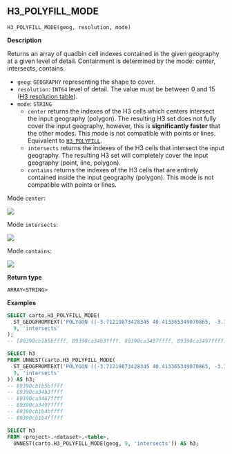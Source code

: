 ## H3_POLYFILL_MODE

```sql:signature
H3_POLYFILL_MODE(geog, resolution, mode)
```

**Description**

Returns an array of quadbin cell indexes contained in the given geography at a given level of detail. Containment is determined by the mode: center, intersects, contains.

* `geog`: `GEOGRAPHY` representing the shape to cover.
* `resolution`: `INT64` level of detail. The value must be between 0 and 15 ([H3 resolution table](https://h3geo.org/docs/core-library/restable)).
* `mode`: `STRING`
  * `center` returns the indexes of the H3 cells which centers intersect the input geography (polygon). The resulting H3 set does not fully cover the input geography, however, this is **significantly faster** that the other modes. This mode is not compatible with points or lines. Equivalent to [`H3_POLYFILL`](h3#h3_polyfill).
  * `intersects` returns the indexes of the H3 cells that intersect the input geography. The resulting H3 set will completely cover the input geography (point, line, polygon).
  * `contains` returns the indexes of the H3 cells that are entirely contained inside the input geography (polygon). This mode is not compatible with points or lines.

Mode `center`:

![](h3_polyfill_mode_center.png)

Mode `intersects`:

![](h3_polyfill_mode_intersects.png)

Mode `contains`:

![](h3_polyfill_mode_contains.png)

**Return type**

`ARRAY<STRING>`

**Examples**

```sql
SELECT carto.H3_POLYFILL_MODE(
  ST_GEOGFROMTEXT('POLYGON ((-3.71219873428345 40.413365349070865, -3.7144088745117 40.40965661286395, -3.70659828186035 40.409525904775634, -3.71219873428345 40.413365349070865))'),
  9, 'intersects'
);
-- [89390cb1b5bffff, 89390ca34b3ffff, 89390ca3487ffff, 89390ca3497ffff, 89390cb1b4bffff, 89390cb1b4fffff]
```

```sql
SELECT h3
FROM UNNEST(carto.H3_POLYFILL_MODE(
  ST_GEOGFROMTEXT('POLYGON ((-3.71219873428345 40.413365349070865, -3.7144088745117 40.40965661286395, -3.70659828186035 40.409525904775634, -3.71219873428345 40.413365349070865))'),
  9, 'intersects'
)) AS h3;
-- 89390cb1b5bffff
-- 89390ca34b3ffff
-- 89390ca3487ffff
-- 89390ca3497ffff
-- 89390cb1b4bffff
-- 89390cb1b4fffff
```

```sql
SELECT h3
FROM <project>.<dataset>.<table>,
  UNNEST(carto.H3_POLYFILL_MODE(geog, 9, 'intersects')) AS h3;
```
